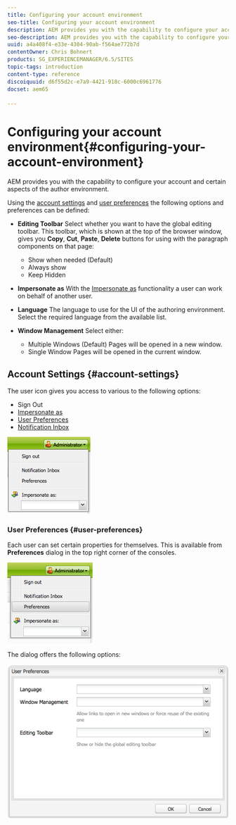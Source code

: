 ```yaml
---
title: Configuring your account environment
seo-title: Configuring your account environment
description: AEM provides you with the capability to configure your account and certain aspects of the author environment.
seo-description: AEM provides you with the capability to configure your account and certain aspects of the author environment.
uuid: a4a408f4-e33e-4304-90ab-f564ae772b7d
contentOwner: Chris Bohnert
products: SG_EXPERIENCEMANAGER/6.5/SITES
topic-tags: introduction
content-type: reference
discoiquuid: d6f55d2c-e7a9-4421-918c-6000c6961776
docset: aem65

---
```


# Configuring your account environment{#configuring-your-account-environment}

AEM provides you with the capability to configure your account and certain aspects of the author environment.

Using the [account settings](#account-settings) and [user preferences](#user-preferences) the following options and preferences can be defined:

* **Editing Toolbar**
  Select whether you want to have the global editing toolbar. This toolbar, which is shown at the top of the browser window, gives you **Copy**, **Cut**, **Paste**, **Delete** buttons for using with the paragraph components on that page:

    * Show when needed (Default)
    * Always show
    * Keep Hidden

* **Impersonate as**
  With the [Impersonate as](/help/sites-administering/security.md#impersonating-another-user) functionality a user can work on behalf of another user.

* **Language**
  The language to use for the UI of the authoring environment. Select the required language from the available list.

* **Window Management**
  Select either:

    * Multiple Windows (Default)
      Pages will be opened in a new window.
    * Single Window
      Pages will be opened in the current window.

## Account Settings {#account-settings}

The user icon gives you access to various to the following options:

* Sign Out
* [Impersonate as](/help/sites-administering/security.md#impersonating-another-user)
* [User Preferences](#user-preferences)
* [Notification Inbox](/help/sites-classic-ui-authoring/author-env-inbox.md)

![chlimage_1-122](assets/chlimage_1-122.png)

### User Preferences {#user-preferences}

Each user can set certain properties for themselves. This is available from **Preferences** dialog in the top right corner of the consoles.

![screen_shot_2012-02-08at105033am](assets/screen_shot_2012-02-08at105033am.png)

The dialog offers the following options:

![chlimage_1-123](assets/chlimage_1-123.png)

